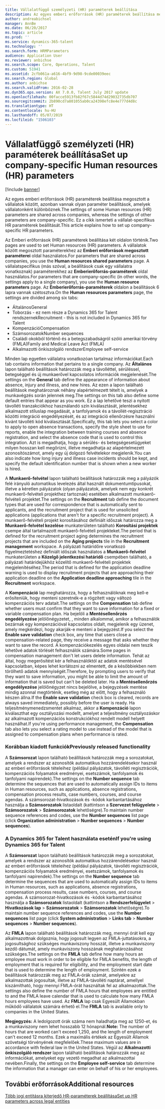 ```yaml
---
title: Vállalatfüggő személyzeti (HR) paraméterek beállítása
description: Az egyes emberi erőforrások (HR) paraméterek beállítása megosztott a vállalatok között, azonban vannak olyan paraméter beállítások, amelyek vállalatonként különböznek. Ez a cikk ismerteti a vállalat-specifikus HR paraméterek beállítását.
author: andreabichsel
manager: AnnBe
ms.date: 06/20/2017
ms.topic: article
ms.prod: ''
ms.service: dynamics-365-talent
ms.technology: ''
ms.search.form: HRMParameters
audience: Application User
ms.reviewer: anbichse
ms.search.scope: Core, Operations, Talent
ms.custom: 51941
ms.assetid: 2cfb061a-a616-4bf9-9d98-9cde00039eec
ms.search.region: Global
ms.author: anbichse
ms.search.validFrom: 2016-02-28
ms.dyn365.ops.version: AX 7.0.0, Talent July 2017 update
ms.openlocfilehash: 00facce5913fb82f67c5844d74d29032735db707
ms.sourcegitcommit: 2b890cd7a801055ab0ca24398efc8e4e777d4d8c
ms.translationtype: HT
ms.contentlocale: hu-HU
ms.lasthandoff: 05/07/2019
ms.locfileid: "1506103"
---
```

# <a name="set-up-company-specific-human-resources-hr-parameters"></a><span data-ttu-id="60cc9-104">Vállalatfüggő személyzeti (HR) paraméterek beállítása</span><span class="sxs-lookup"><span data-stu-id="60cc9-104">Set up company-specific Human resources (HR) parameters</span></span>

[!include [banner](includes/banner.md)]

<span data-ttu-id="60cc9-105">Az egyes emberi erőforrások (HR) paraméterek beállítása megosztott a vállalatok között, azonban vannak olyan paraméter beállítások, amelyek vállalatonként különböznek.</span><span class="sxs-lookup"><span data-stu-id="60cc9-105">The settings of some Human resources (HR) parameters are shared across companies, whereas the settings of other parameters are company-specific.</span></span> <span data-ttu-id="60cc9-106">Ez a cikk ismerteti a vállalat-specifikus HR paraméterek beállítását.</span><span class="sxs-lookup"><span data-stu-id="60cc9-106">This article explains how to set up company-specific HR parameters.</span></span>

<span data-ttu-id="60cc9-107">Az Emberi erőforrások (HR) paraméterek beállítása két oldalon történik.</span><span class="sxs-lookup"><span data-stu-id="60cc9-107">Two pages are used to set Human resources (HR) parameters.</span></span> <span data-ttu-id="60cc9-108">A vállalatok között megosztott paraméterekhez az **Emberi erőforrások megosztott paraméterei** oldal használatos.</span><span class="sxs-lookup"><span data-stu-id="60cc9-108">For parameters that are shared across companies, you use the **Human resources shared parameters** page.</span></span> <span data-ttu-id="60cc9-109">A vállalatspecifikus (más szóval, a beállítások csak egy vállalatra vonatkoznak) paraméterekhez az **Emberierőforrás-paraméterek** oldal használatos.</span><span class="sxs-lookup"><span data-stu-id="60cc9-109">For parameters that are company-specific (in other words, the settings apply to a single company), you use the **Human resource parameters** page.</span></span> <span data-ttu-id="60cc9-110">Az **Emberierőforrás-paraméterek** oldalon a beállítások 6 lapra vannak szétosztva.</span><span class="sxs-lookup"><span data-stu-id="60cc9-110">On the **Human resources parameters** page, the settings are divided among six tabs:</span></span>

-   <span data-ttu-id="60cc9-111">Általános</span><span class="sxs-lookup"><span data-stu-id="60cc9-111">General</span></span>
-   <span data-ttu-id="60cc9-112">Toborzás - ez nem része a Dynamics 365 for Talent rendszernek</span><span class="sxs-lookup"><span data-stu-id="60cc9-112">Recruitment - this is not included in Dynamics 365 for Talent</span></span>
-   <span data-ttu-id="60cc9-113">Kompenzáció</span><span class="sxs-lookup"><span data-stu-id="60cc9-113">Compensation</span></span>
-   <span data-ttu-id="60cc9-114">Számsorozatok</span><span class="sxs-lookup"><span data-stu-id="60cc9-114">Number sequences</span></span>
-   <span data-ttu-id="60cc9-115">Családi okokból történő és a betegszabadságról szóló amerikai törvény (FMLA)</span><span class="sxs-lookup"><span data-stu-id="60cc9-115">Family and Medical Leave Act (FMLA)</span></span>
-   <span data-ttu-id="60cc9-116">Alkalmazotti önkiszolgáló rendszer</span><span class="sxs-lookup"><span data-stu-id="60cc9-116">Employee self-service</span></span>

<span data-ttu-id="60cc9-117">Minden lap egyetlen vállalatra vonatkozóan tartalmaz információkat.</span><span class="sxs-lookup"><span data-stu-id="60cc9-117">Each tab contains information that pertains to a single company.</span></span> <span data-ttu-id="60cc9-118">Az **Általános** lapon található beállítások határozzák meg a távolléttel, sérüléssel, betegséggel és új munkaerővel kapcsolatos információk megjelenését.</span><span class="sxs-lookup"><span data-stu-id="60cc9-118">The settings on the **General** tab define the appearance of information about absence, injury and illness, and new hires.</span></span> <span data-ttu-id="60cc9-119">Az ezen a lapon található beállítások meghatároznak néhány alapértelmezett tételt is, amelyek a munkavégzés során jelennek meg.</span><span class="sxs-lookup"><span data-stu-id="60cc9-119">The settings on this tab also define some default entries that appear as you work.</span></span> <span data-ttu-id="60cc9-120">Ez a lap lehetővé teszi a nyitott távolléti tranzakciókhoz használandó szín kiválasztását, jelentésekhez alkalmazott stíluslap megadását, a tanfolyamok és a távollét-regisztráció közötti integráció engedélyezését, és az integráció ellenőrzésre használni kívánt távolléti kód kiválasztását.</span><span class="sxs-lookup"><span data-stu-id="60cc9-120">Specifically, this tab lets you select a color to apply to open absence transactions, specify the style sheet to use for reports, enable the integration between training courses and absence registration, and select the absence code that is used to control this integration.</span></span> <span data-ttu-id="60cc9-121">Azt is megadhatja, hogy a sérülés- és betegségesetügyeket milyen hosszan kell megőrizni, illetve megadhatja az alapértelmezett azonosítószámot, amely egy új dolgozó felvételekor megjelenik.</span><span class="sxs-lookup"><span data-stu-id="60cc9-121">You can also indicate how long injury and illness case incidents should be kept, and specify the default identification number that is shown when a new worker is hired.</span></span> 

<span data-ttu-id="60cc9-122">A **Munkaerő-felvétel** lapon található beállítások határozzák meg a pályázók felé irányuló automatikus levelezés által használt dokumentumtípusokat, illetve a kéretlen pályázatok (olyan pályázatok, amelyek nem egy konkrét munkaerő-felvételi projekthez tartoznak) esetében alkalmazott munkaerő-felvételi projektet.</span><span class="sxs-lookup"><span data-stu-id="60cc9-122">The settings on the **Recruitment** tab define the document types that are used for correspondence that is automatically sent to applicants, and the recruitment project that is used for unsolicited applications (applications that aren't for a specific recruitment project).</span></span> <span data-ttu-id="60cc9-123">A munkaerő-felvételi projekt korosításához definiált időszak határozza meg a **Munkaerő-felvétel kezelése** munkaterületen található **Korosítási projektek** csempe által tartalmazott munkaerő-felvételi projekteket.</span><span class="sxs-lookup"><span data-stu-id="60cc9-123">The period that is defined for the recruitment project aging determines the recruitment projects that are included on the **Aging projects** tile in the **Recruitment management** workspace.</span></span> <span data-ttu-id="60cc9-124">A pályázati határidőre vonatkozó figyelmeztetéshez definiált időszak használatos a **Munkaerő-felvétel** munkaterületen a **Közelgő jelentkezési határidő** csempében található, a pályázati határidejükhöz közelítő munkaerő-felvételi projektek megjelenítéséhez.</span><span class="sxs-lookup"><span data-stu-id="60cc9-124">The period that is defined for the application deadline warning is used to display recruitment projects that are approaching their application deadline on the **Application deadline approaching** tile in the **Recruitment** workspace.</span></span> 

<span data-ttu-id="60cc9-125">A **Kompenzáció** lap meghatározza, hogy a felhasználóknak meg kell-e erősíteniük, hogy menteni szeretnék-e a rögzített vagy változó kompenzációs terv adatait.</span><span class="sxs-lookup"><span data-stu-id="60cc9-125">The settings on the **Compensation** tab define whether users must confirm that they want to save information for a fixed or variable compensation plan.</span></span> <span data-ttu-id="60cc9-126">Ha bejelöli a **Mentésellenőrzés engedélyezése** jelölőnégyzetet, , minden alkalommal, amikor a felhasználók bezárnak egy kompenzációval kapcsolatos oldalt, megjelenik egy üzenet, amely megkérdezi, hogy akarják-e menteni a bejegyzést.</span><span class="sxs-lookup"><span data-stu-id="60cc9-126">If you select the **Enable save validation** check box, any time that users close a compensation-related page, they receive a message that asks whether they want to save the record.</span></span> <span data-ttu-id="60cc9-127">A kompenzációkezelés egyes oldalai nem teszik lehetővé adatok törlését felhasználók számára.</span><span class="sxs-lookup"><span data-stu-id="60cc9-127">Some pages in compensation management don't let users delete information.</span></span> <span data-ttu-id="60cc9-128">Tehát az által, hogy megerősítést kér a felhasználóktól az adatok mentésével kapcsolatban, képes lehet korlátozni az elmentett, de a későbbiekben nem törölhető adatok mennyiségét.</span><span class="sxs-lookup"><span data-stu-id="60cc9-128">Therefore, by prompting users to verify that they want to save information, you might be able to limit the amount of information that is saved but can't be deleted later.</span></span> <span data-ttu-id="60cc9-129">Ha a **Mentésellenőrzés engedélyezése** jelölőnégyzet nincs bejelölve, a bejegyzések mentése mindig azonnal megtörténik, esetleg még az előtt, hogy a felhasználó készen állna.</span><span class="sxs-lookup"><span data-stu-id="60cc9-129">If the **Enable save validation** check box is cleared, records are always saved immediately, possibly before the user is ready.</span></span> <span data-ttu-id="60cc9-130">Ha teljesítménymenedzsmentet alkalmaz, akkor a **Kompenzáció** lapon kiválaszthat egy osztályozási modellt, amelyet a teljesítmény osztályozáskor az alkalmazott kompenzációs konstrukciókhoz rendelt modell helyett használhat.</span><span class="sxs-lookup"><span data-stu-id="60cc9-130">If you're using performance management, the **Compensation** tab also lets you select a rating model to use instead of the model that is assigned to compensation plans when performance is rated.</span></span> 

### <a name="previously-released-functionality"></a><span data-ttu-id="60cc9-131">Korábban kiadott funkciók</span><span class="sxs-lookup"><span data-stu-id="60cc9-131">Previously released functionality</span></span>
<span data-ttu-id="60cc9-132">A **Számsorozat** lapon található beállítások határozzák meg a sorozatokat, amelyek a rendszer az azonosítók automatikus hozzárendelésekor használ az emberi erőforrások tételeihez (például pályázatok, távolléti regisztrációk, kompenzációs folyamatok eredményei, esetszámok, tanfolyamok és tanfolyami napirendek).</span><span class="sxs-lookup"><span data-stu-id="60cc9-132">The settings on the **Number sequence** tab determine the sequences that are used to automatically assign IDs to items in Human resources, such as applications, absence registrations, compensation process results, case numbers, courses, and course agendas.</span></span> <span data-ttu-id="60cc9-133">A számsorozat-hivatkozások és -kódok karbantartásához használja a **Számsorozatok** listaoldalt (kattintson a **Szervezet felügyelete** &gt; **Számsorozatok** &gt; **Számsorozatok** lehetőségre).</span><span class="sxs-lookup"><span data-stu-id="60cc9-133">To maintain number sequence references and codes, use the **Number sequences** list page (click **Organization administration** &gt; **Number sequences** &gt; **Number sequences**).</span></span>

### <a name="if-youre-using-dynamics-365-for-talent"></a><span data-ttu-id="60cc9-134">A Dynamics 365 for Talent használata esetén</span><span class="sxs-lookup"><span data-stu-id="60cc9-134">If you're using Dynamics 365 for Talent</span></span>
<span data-ttu-id="60cc9-135">A **Számsorozat** lapon található beállítások határozzák meg a sorozatokat, amelyek a rendszer az azonosítók automatikus hozzárendelésekor használ az emberi erőforrások tételeihez (például pályázatok, távolléti regisztrációk, kompenzációs folyamatok eredményei, esetszámok, tanfolyamok és tanfolyami napirendek).</span><span class="sxs-lookup"><span data-stu-id="60cc9-135">The settings on the **Number sequence** tab determine the sequences that are used to automatically assign IDs to items in Human resources, such as applications, absence registrations, compensation process results, case numbers, courses, and course agendas.</span></span> <span data-ttu-id="60cc9-136">A számsorozat-hivatkozások és -kódok karbantartásához használja a **Számsorozatok** listaoldalt (kattintson a **Rendszerfelügyelet** &gt; **Hivatkozások lap** &gt; **Számsorozatok** &gt; **Számsorozatok** lehetőségre).</span><span class="sxs-lookup"><span data-stu-id="60cc9-136">To maintain number sequence references and codes, use the **Number sequences** list page (click **System administration** &gt; **Links tab** &gt; **Number sequences** &gt; **Number sequences**).</span></span> 

<span data-ttu-id="60cc9-137">Az **FMLA** lapon található beállítások határozzák meg, mennyi órát kell egy alkalmazottnak dolgoznia, hogy jogosult legyen az FMLA-juttatásokra, a jogosultsághoz szükséges munkaviszony hosszát, illetve a munkaviszony kezdő dátumát, amely munkaviszony hosszának meghatározásához szükséges.</span><span class="sxs-lookup"><span data-stu-id="60cc9-137">The settings on the **FMLA** tab define how many hours an employee must work in order to be eligible for FMLA benefits, the length of employment that is required for eligibility, and the employment start date that is used to determine the length of employment.</span></span> <span data-ttu-id="60cc9-138">Szintén ezek a beállítások határozzák meg az FMLA-órák számát, amelyekre az alkalmazottak jogosultak, illetve az FMLA-távolléti naptárat, amellyel kiszámítható, hogy mennyi FMLA-órát használtak fel az alkalmazottak.</span><span class="sxs-lookup"><span data-stu-id="60cc9-138">The settings also define the number of FMLA hours that employees are entitled to and the FMLA leave calendar that is used to calculate how many FMLA hours employees have used.</span></span> <span data-ttu-id="60cc9-139">Az **FMLA** lap csak Egyesült Államokban működő vállalatok számára érhető el.</span><span class="sxs-lookup"><span data-stu-id="60cc9-139">The **FMLA** tab is available only to companies in the United States.</span></span> 

<span data-ttu-id="60cc9-140">**Megjegyzés:** A ledolgozott órák száma nem haladhatja meg az 1250-et, és a munkaviszony nem lehet hosszabb 12 hónapnál.</span><span class="sxs-lookup"><span data-stu-id="60cc9-140">**Note:** The number of hours that are worked can't exceed 1,250, and the length of employment can't exceed 12 months.</span></span> <span data-ttu-id="60cc9-141">Ezek a maximális értékek az Egyesült Államok szövetségi törvényének megfelelőek.</span><span class="sxs-lookup"><span data-stu-id="60cc9-141">These maximum values are in accordance with federal law in the United States.</span></span> <span data-ttu-id="60cc9-142">Végül az **Alkalmazotti önkiszolgáló rendszer** lapon található beállítások határozzák meg az információkat, amelyeket egy vezető megadhat az alkalmazottai nevében.</span><span class="sxs-lookup"><span data-stu-id="60cc9-142">Finally, the settings on the **Employee self-service** tab determine the information that a manager can enter on behalf of his or her employees.</span></span>

<a name="additional-resources"></a><span data-ttu-id="60cc9-143">További erőforrások</span><span class="sxs-lookup"><span data-stu-id="60cc9-143">Additional resources</span></span>
--------

[<span data-ttu-id="60cc9-144">Több jogi entitásra kiterjedő HR-paraméterek beállítása</span><span class="sxs-lookup"><span data-stu-id="60cc9-144">Set up HR parameters across legal entities</span></span>](set-up-hr-parameters-across-legal-entities.md)



